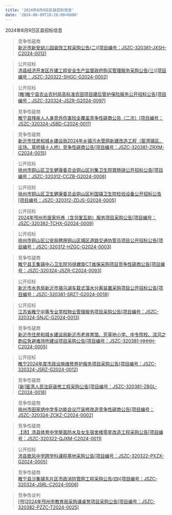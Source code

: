 ```yaml
---
title: '2024年8月9日区县招标信息'
date: '2024-08-09T18:20:00+0800'
---
```

2024年8月9日区县招标信息
<!--more-->
>竞争性磋商<br>
>[新沂市新安幼儿园装饰工程采购公告(二)[项目编号：JSZC-320381-JXSH-C2024-0012]](http://czj.xz.gov.cn/Home/HomeDetails?type=0&articleid=e3d65937-c207-494c-944d-2c3a6111fcb8)

>公开招标<br>
>[沛县经济开发区在建工程安全生产监督政府购买管理服务采购公告(三)[项目编号：JSZC-320322-SHGC-G2024-0002]](http://czj.xz.gov.cn/Home/HomeDetails?type=0&articleid=690198d6-33d4-492d-b565-1686688e651b)

>公开招标<br>
>[[睢]睢宁县农业农村局高标准农田项目建后管护保险服务公开招标公告[项目编号：JSZC-320324-JSZR-G2024-0097]](http://czj.xz.gov.cn/Home/HomeDetails?type=0&articleid=578a02ff-3f3e-4b8c-9601-9315ec04cf4f)

>竞争性磋商<br>
>[睢宁县残疾人人身意外伤害险全覆盖竞争性磋商公告（二次）[项目编号：JSZC-320324-JSBD-C2024-0011]](http://czj.xz.gov.cn/Home/HomeDetails?type=0&articleid=b1d8e63a-eaf0-46a9-86ea-508115e8a688)

>竞争性磋商<br>
>[新沂市住房和城乡建设局2024年乡镇污水管网新建改造工程（窑湾镇区、庄场、草桥镇十人桥）竞争性磋商公告[项目编号：JSZC-320381-ZRXM-C2024-0015]](http://czj.xz.gov.cn/Home/HomeDetails?type=0&articleid=2b7a0198-e1c7-474b-854f-18031c0319f4)

>公开招标<br>
>[徐州市铜山区卫生健康委员会铜山区刘集卫生院胃肠镜公开招标公告[项目编号：JSZC-320312-CCZB-G2024-0008]](http://czj.xz.gov.cn/Home/HomeDetails?type=0&articleid=245f7865-8e16-462e-a27d-03e530b3172e)

>公开招标<br>
>[徐州市铜山区卫生健康委员会铜山区利国镇卫生院检验设备公开招标公告[项目编号：JSZC-320312-ZDJS-G2024-0005]](http://czj.xz.gov.cn/Home/HomeDetails?type=0&articleid=ca0fc552-d8ce-4093-9ca4-7bab37deefcb)

>公开招标<br>
>[2024年邳州市居家托养（含邻里互助）服务项目采购公告[项目编号：JSZC-320382-TCHX-G2024-0009]](http://czj.xz.gov.cn/Home/HomeDetails?type=0&articleid=925d372d-7ba5-44a6-926d-24c0b5326c55)

>公开招标<br>
>[徐州市铜山区公安局聘用铜山区城区道路交通协管员项目公开招标公告[项目编号：JSZC-320312-HZGC-G2024-0003]](http://czj.xz.gov.cn/Home/HomeDetails?type=0&articleid=0d792b24-1a56-40d2-9718-c88024bea34d)

>竞争性磋商<br>
>[睢宁县王集镇中心卫生院16排螺旋CT维保采购项目竞争性磋商公告[项目编号：JSZC-320324-JSZR-C2024-0093]](http://czj.xz.gov.cn/Home/HomeDetails?type=0&articleid=f2498016-6602-4899-9bce-808700c0e213)

>公开招标<br>
>[新沂市水务局新沂市骆马湖车载式藻水分离装置采购项目公开招标公告[项目编号：JSZC-320381-SRZT-G2024-0018]](http://czj.xz.gov.cn/Home/HomeDetails?type=0&articleid=c6ae91b7-d748-4757-b1eb-ed3ef4808e13)

>公开招标<br>
>[江苏省睢宁中等专业学校物业管理服务项目采购公告[项目编号：JSZC-320324-SNJC-G2024-0013]](http://czj.xz.gov.cn/Home/HomeDetails?type=0&articleid=51a03ec7-9e9d-45dc-89a8-a93fd2e0ca91)

>竞争性磋商<br>
>[新沂市住房和城乡建设局新沂市老体育馆、芳草地小学、中专院校、沭河之韵应急避难场所建设项目采购公告[项目编号：JSZC-320381-HHHH-C2024-0005]](http://czj.xz.gov.cn/Home/HomeDetails?type=0&articleid=abcd5e76-ac16-4af4-a30a-766af72a0e52)

>公开招标<br>
>[睢宁2024年度市政设施维修养护服务项目采购公告[项目编号：JSZC-320324-JSRZ-G2024-0012]](http://czj.xz.gov.cn/Home/HomeDetails?type=0&articleid=3d785b42-fe93-4f86-9f88-ffbfd4ae5f35)

>竞争性磋商<br>
>[[新]窑湾人民法庭装修工程采购公告[项目编号：JSZC-320381-ZBGL-C2024-0018]](http://czj.xz.gov.cn/Home/HomeDetails?type=0&articleid=4b93cf7b-d005-41a7-997e-714f53873399)

>竞争性磋商<br>
>[徐州市田家炳中学多功能会议厅装修改造竞争性磋商公告[项目编号：JSZC-320324-ZCKZ-C2024-0002]](http://czj.xz.gov.cn/Home/HomeDetails?type=0&articleid=77652794-c762-460c-a58c-96deb55c5298)

>竞争性磋商<br>
>[【沛】沛县体育中学屋面防水及女生宿舍楼零星改造工程采购公告[项目编号：JSZC-320322-QJXM-C2024-0011]](http://czj.xz.gov.cn/Home/HomeDetails?type=0&articleid=2c3c259e-7e6a-46ca-a058-6b0ec45214b4)

>公开招标<br>
>[沛县歌风中学跨学科课程基地采购公告[项目编号：JSZC-320322-PXZX-G2024-0005]](http://czj.xz.gov.cn/Home/HomeDetails?type=0&articleid=530f593d-3ff9-488d-bfca-156ee95f0256)

>竞争性磋商<br>
>[睢宁县沙集镇东片区市政消防管网工程采购公告(四)[项目编号：JSZC-320324-JSRL-C2024-0006]](http://czj.xz.gov.cn/Home/HomeDetails?type=0&articleid=2b880c6c-2c2b-4f22-aed9-a457d1aa3423)

>竞争性谈判<br>
>[[邳]2024年邳州市教育局采购课桌凳项目采购公告[项目编号：JSZC-320382-PZZC-T2024-0025]](http://czj.xz.gov.cn/Home/HomeDetails?type=0&articleid=88ae371e-adad-4ef5-a5d7-d94bae74c6e8)

